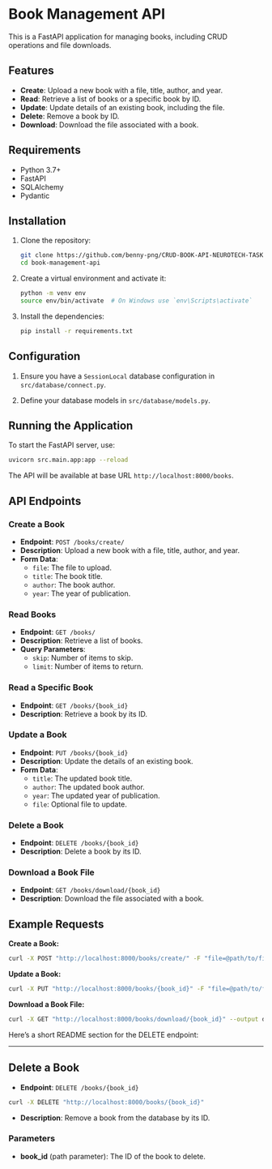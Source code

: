 
# Book Management API

This is a FastAPI application for managing books, including CRUD operations and file downloads.

## Features

- **Create**: Upload a new book with a file, title, author, and year.
- **Read**: Retrieve a list of books or a specific book by ID.
- **Update**: Update details of an existing book, including the file.
- **Delete**: Remove a book by ID.
- **Download**: Download the file associated with a book.

## Requirements

- Python 3.7+
- FastAPI
- SQLAlchemy
- Pydantic

## Installation

1. Clone the repository:

   ```sh
   git clone https://github.com/benny-png/CRUD-BOOK-API-NEUROTECH-TASK.git
   cd book-management-api
   ```

2. Create a virtual environment and activate it:

   ```sh
   python -m venv env
   source env/bin/activate  # On Windows use `env\Scripts\activate`
   ```

3. Install the dependencies:

   ```sh
   pip install -r requirements.txt
   ```

## Configuration

1. Ensure you have a `SessionLocal` database configuration in `src/database/connect.py`.

2. Define your database models in `src/database/models.py`.

## Running the Application

To start the FastAPI server, use:

```sh
uvicorn src.main.app:app --reload
```

The API will be available at base URL `http://localhost:8000/books`.

## API Endpoints

### Create a Book

- **Endpoint**: `POST /books/create/`
- **Description**: Upload a new book with a file, title, author, and year.
- **Form Data**:
  - `file`: The file to upload.
  - `title`: The book title.
  - `author`: The book author.
  - `year`: The year of publication.

### Read Books

- **Endpoint**: `GET /books/`
- **Description**: Retrieve a list of books.
- **Query Parameters**:
  - `skip`: Number of items to skip.
  - `limit`: Number of items to return.

### Read a Specific Book

- **Endpoint**: `GET /books/{book_id}`
- **Description**: Retrieve a book by its ID.

### Update a Book

- **Endpoint**: `PUT /books/{book_id}`
- **Description**: Update the details of an existing book.
- **Form Data**:
  - `title`: The updated book title.
  - `author`: The updated book author.
  - `year`: The updated year of publication.
  - `file`: Optional file to update.

### Delete a Book

- **Endpoint**: `DELETE /books/{book_id}`
- **Description**: Delete a book by its ID.

### Download a Book File

- **Endpoint**: `GET /books/download/{book_id}`
- **Description**: Download the file associated with a book.

## Example Requests

**Create a Book:**

```sh
curl -X POST "http://localhost:8000/books/create/" -F "file=@path/to/file" -F "title=Book Title" -F "author=Author Name" -F "year=2024"
```

**Update a Book:**

```sh
curl -X PUT "http://localhost:8000/books/{book_id}" -F "file=@path/to/file" -F "title=Updated Title" -F "author=Updated Author" -F "year=2025"
```

**Download a Book File:**

```sh
curl -X GET "http://localhost:8000/books/download/{book_id}" --output downloaded_file
```
Here’s a short README section for the DELETE endpoint:

---

## Delete a Book

- **Endpoint**: `DELETE /books/{book_id}`

```sh
curl -X DELETE "http://localhost:8000/books/{book_id}"
```

- **Description**: Remove a book from the database by its ID.

### Parameters

- **book_id** (path parameter): The ID of the book to delete.

